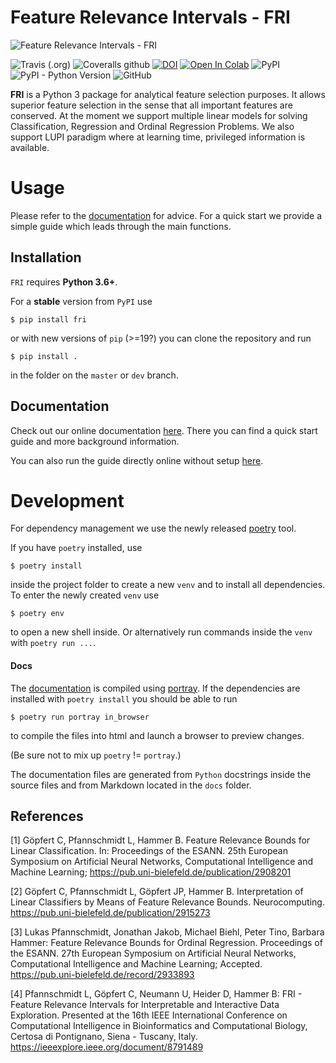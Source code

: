 # Feature Relevance Intervals - FRI

![Feature Relevance Intervals - FRI](docs/relevancebars.png)


![Travis (.org)](https://img.shields.io/travis/lpfann/fri)
![Coveralls github](https://img.shields.io/coveralls/github/lpfann/fri)
[![DOI](https://zenodo.org/badge/DOI/10.5281/zenodo.1188749.svg)](https://doi.org/10.5281/zenodo.1188749)
[![Open In Colab](https://colab.research.google.com/assets/colab-badge.svg)](https://colab.research.google.com/github/lpfann/fri/blob/master/doc/source/notebooks/Guide.ipynb)
![PyPI](https://img.shields.io/pypi/v/fri)
![PyPI - Python Version](https://img.shields.io/pypi/pyversions/fri)
![GitHub](https://img.shields.io/github/license/lpfann/fri)

__FRI__ is a Python 3 package for analytical feature selection
purposes. It allows superior feature selection in the sense that all
important features are conserved. At the moment we support multiple
linear models for solving Classification, Regression and Ordinal
Regression Problems. We also support LUPI paradigm where at learning
time, privileged information is available.

# Usage
Please refer to the [documentation](https://lpfann.github.io/fri/) for advice.
For a quick start we provide a simple guide which leads through the main functions.

## Installation
`FRI` requires __Python 3.6+__. 

For a __stable__ version from `PyPI` use
```shell
$ pip install fri
```
or with new versions of `pip` (>=19?) you can clone the repository and run
```shell
$ pip install .
```
in the folder on the `master` or `dev` branch.
## Documentation
Check out our online documentation [here](https://lpfann.github.io/fri/).
There you can find a quick start guide and more background information.

You can also run the guide directly online without setup [here](https://colab.research.google.com/github/lpfann/fri/blob/master/doc/source/notebooks/Guide.ipynb).




# Development
For dependency management we use the newly released [poetry](https://python-poetry.org/) tool.

If you have `poetry` installed, use
```shell
$ poetry install
```  
inside the project folder to create a new `venv` and to install all dependencies.
To enter the newly created `venv` use 
```shell 
$ poetry env
```
to open a new shell inside.
Or alternatively run commands inside the `venv` with `poetry run ...`.

#### Docs
The [documentation](https://lpfann.github.io/fri/) is compiled using [portray](https://github.com/timothycrosley/portray/).
If the dependencies are installed with `poetry install` you should be able to run 
```shell
$ poetry run portray in_browser
```
to compile the files into html and launch a browser to preview changes.

(Be sure not to mix up `poetry` != `portray`.)

The documentation files are generated from `Python` docstrings inside the source files
 and from Markdown located in the `docs` folder.
 

## References  

[1] Göpfert C, Pfannschmidt L, Hammer B. Feature Relevance Bounds for Linear Classification. In: Proceedings of the ESANN. 25th European Symposium on Artificial Neural Networks, Computational Intelligence and Machine Learning;
<https://pub.uni-bielefeld.de/publication/2908201>

[2] Göpfert C, Pfannschmidt L, Göpfert JP, Hammer B. Interpretation of Linear Classifiers by Means of Feature Relevance Bounds. Neurocomputing.
<https://pub.uni-bielefeld.de/publication/2915273>

[3] Lukas Pfannschmidt, Jonathan Jakob, Michael Biehl, Peter Tino, Barbara Hammer: Feature Relevance Bounds for Ordinal Regression. Proceedings of the ESANN. 27th European Symposium on Artificial Neural Networks, Computational Intelligence and Machine Learning; Accepted.
<https://pub.uni-bielefeld.de/record/2933893>

[4] Pfannschmidt L, Göpfert C, Neumann U, Heider D, Hammer B: FRI - Feature Relevance Intervals for Interpretable and Interactive Data Exploration. Presented at the 16th IEEE International Conference on Computational Intelligence in Bioinformatics and Computational Biology, Certosa di Pontignano, Siena - Tuscany, Italy. <https://ieeexplore.ieee.org/document/8791489>
